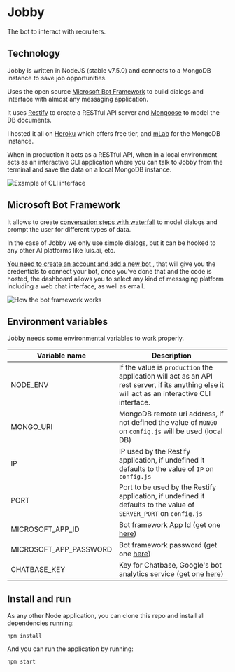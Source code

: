 # Jobby

The bot to interact with recruiters.

## Technology

Jobby is written in NodeJS (stable v7.5.0) and connects to a MongoDB instance to save job opportunities.

Uses the open source [Microsoft Bot Framework](https://dev.botframework.com) to build dialogs and interface with almost any messaging application.

It uses [Restify](http://restify.com/) to create a RESTful API server and [Mongoose](http://mongoosejs.com/) to model the DB documents.

I hosted it all on [Heroku](https://heroku.com) which offers free tier, and [mLab](https://mlab.com) for the MongoDB instance.

When in production it acts as a RESTful API, when in a local environment acts as an interactive CLI application where you can talk to Jobby from the terminal and save the data on a local MongoDB instance.

![Example of CLI interface](http://g.recordit.co/QGSJXWIMqr.gif)

## Microsoft Bot Framework

It allows to create [conversation steps with waterfall](https://docs.microsoft.com/en-us/bot-framework/nodejs/bot-builder-nodejs-dialog-waterfall) to model dialogs and prompt the user for different types of data.

In the case of Jobby we only use simple dialogs, but it can be hooked to any other AI platforms like luis.ai, etc.

[You need to create an account and add a new bot ](https://dev.botframework.com/bots), that will give you the credentials to connect your bot, once you've done that and the code is hosted, the dashboard allows you to select any kind of messaging platform including a web chat interface, as well as email.

![How the bot framework works](https://docs.microsoft.com/en-us/bot-framework/media/how-it-works/architecture-resize.png)

## Environment variables

Jobby needs some environmental variables to work properly.

| Variable name | Description |
| ------------- | ----------- |
| NODE_ENV      | If the value is `production` the application will act as an API rest server, if its anything else it will act as an interactive CLI interface. |
| MONGO_URI | MongoDB remote uri address, if not defined the value of `MONGO` on `config.js` will be used (local DB) |
| IP | IP used by the Restify application, if undefined it defaults to the value of `IP` on `config.js` |
| PORT | Port to be used by the Restify application, if undefined it defaults to the value of `SERVER_PORT` on `config.js` |
| MICROSOFT_APP_ID | Bot framework App Id (get one [here](https://dev.botframework.com/bots))|
| MICROSOFT_APP_PASSWORD | Bot framework password (get one [here](https://dev.botframework.com/bots))|
| CHATBASE_KEY | Key for Chatbase, Google's bot analytics service (get one [here](https://www.chatbase.com)) |

## Install and run

As any other Node application, you can clone this repo and install all dependencies running:

```
npm install
```

And you can run the application by running:

```
npm start
```
